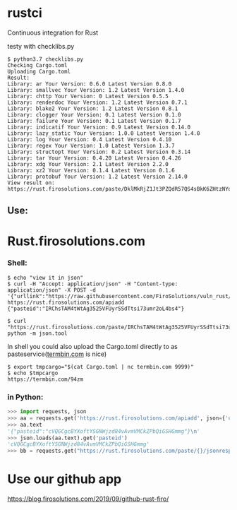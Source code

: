 # rustci
Continuous integration for Rust

testy with checklibs.py 
```shell
$ python3.7 checklibs.py 
Checking Cargo.toml
Uploading Cargo.toml
Result:
Library: ar Your Version: 0.6.0 Latest Version 0.8.0
Library: smallvec Your Version: 1.2 Latest Version 1.4.0
Library: chttp Your Version: 0 Latest Version 0.5.5
Library: renderdoc Your Version: 1.2 Latest Version 0.7.1
Library: blake2 Your Version: 1.2 Latest Version 0.8.1
Library: clogger Your Version: 0.1 Latest Version 0.1.0
Library: failure Your Version: 0.1 Latest Version 0.1.7
Library: indicatif Your Version: 0.9 Latest Version 0.14.0
Library: lazy_static Your Version: 1.0.0 Latest Version 1.4.0
Library: log Your Version: 0.4 Latest Version 0.4.10
Library: regex Your Version: 1.0 Latest Version 1.3.7
Library: structopt Your Version: 0.2 Latest Version 0.3.14
Library: tar Your Version: 0.4.20 Latest Version 0.4.26
Library: xdg Your Version: 2.1 Latest Version 2.2.0
Library: xz2 Your Version: 0.1.4 Latest Version 0.1.6
Library: protobuf Your Version: 1.2 Latest Version 2.14.0
View result on:
https://rust.firosolutions.com/paste/DklMkRjZ1Jt3PZQdR57QS4sBkK6ZHtzNYqNUyAvG80/jsonresponse

```


## Use:   

# Rust.firosolutions.com

### Shell:  
```shell
$ echo "view it in json"
$ curl -H "Accept: application/json" -H "Content-type: application/json" -X POST -d '{"urllink":"https://raw.githubusercontent.com/FiroSolutions/vuln_rust/master/Cargo.toml"}' https://rust.firosolutions.com/apiadd
{"pasteid":"IRChsTAM4tWtAg3525VFUyrSSdTtsi73umr2oL4bs4"}

$ curl "https://rust.firosolutions.com/paste/IRChsTAM4tWtAg3525VFUyrSSdTtsi73umr2oL4bs4/jsonresponse"| python -m json.tool
```

In shell you could also upload the Cargo.toml directly to as pasteservice([termbin.com](https://termbin.com) is nice)   
```shell  
$ export tmpcargo="$(cat Cargo.toml | nc termbin.com 9999)"
$ echo $tmpcargo
https://termbin.com/94zm

```

### in Python:     
```python
>>> import requests, json
>>> aa = requests.get('https://rust.firosolutions.com/apiadd', json={'urllink':'https://raw.githubusercontent.com/FiroSolutions/vuln_rust/master/Cargo.toml'}) 
>>> aa.text
'{"pasteid":"cVQGCgcBYXoftYSGNWjzd84vAvmVMCkZPbQiGSHGmmg"}\n'
>>> json.loads(aa.text).get('pasteid')
'cVQGCgcBYXoftYSGNWjzd84vAvmVMCkZPbQiGSHGmmg'
>>> bb = requests.get("https://rust.firosolutions.com/paste/{}/jsonresponse".format(json.loads(aa.text).get('pasteid')))

```



# Use our github app

https://blog.firosolutions.com/2019/09/github-rust-firo/
